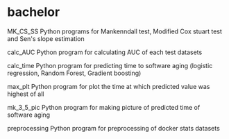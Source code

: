 # bachelor

MK_CS_SS
Python programs for Mankenndall test, Modified Cox stuart test and Sen's slope estimation

calc_AUC
Python program for calculating AUC of each test datasets

calc_time
Python program for predicting time to software aging (logistic regression, Random Forest, Gradient boosting)

max_plt
Python program for plot the time at which predicted value was highest of all

mk_3_5_pic
Python program for making picture of predicted time of software aging

preprocessing
Python program for preprocessing of docker stats datasets

